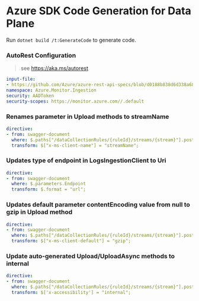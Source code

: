 # Azure SDK Code Generation for Data Plane

Run `dotnet build /t:GenerateCode` to generate code.

### AutoRest Configuration
> see https://aka.ms/autorest

``` yaml
input-file:
- https://github.com/Azure/azure-rest-api-specs/blob/d0188b838d6d338a688707c714803fdb3c1384ec/specification/monitor/data-plane/ingestion/preview/2021-11-01-preview/DataCollectionRules.json
namespace: Azure.Monitor.Ingestion
security: AADToken
security-scopes: https://monitor.azure.com//.default
```

### Renames parameter in Upload methods to streamName
``` yaml
directive:
- from: swagger-document
  where: $.paths["/dataCollectionRules/{ruleId}/streams/{stream}"].post.parameters[1]
  transform: $["x-ms-client-name"] = "streamName";
```
### Updates type of endpoint in LogsIngestionClient to Uri
``` yaml
directive:
- from: swagger-document
  where: $.parameters.Endpoint
  transform: $.format = "url";
```
### Updates default parameter contentEncoding value from null to gzip in Upload method
``` yaml
directive:
- from: swagger-document
  where: $.paths["/dataCollectionRules/{ruleId}/streams/{stream}"].post.parameters[3]
  transform: $["x-ms-client-default"] = "gzip";
```
### Update auto-generated Upload/UploadAsync methods to internal
``` yaml
directive:
- from: swagger-document
  where: $.paths["/dataCollectionRules/{ruleId}/streams/{stream}"].post
  transform: $['x-accessibility'] = "internal";
```
